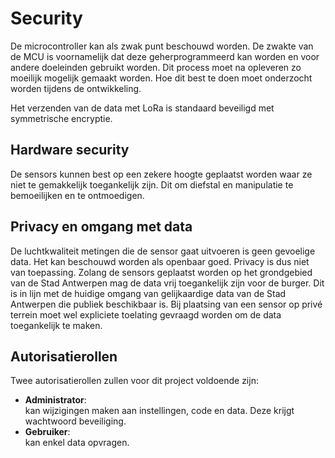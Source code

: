 #

# Security

De microcontroller kan als zwak punt beschouwd worden.
De zwakte van de MCU is voornamelijk dat deze geherprogrammeerd kan worden en voor andere doeleinden gebruikt worden.
Dit process moet na opleveren zo moeilijk mogelijk gemaakt worden. Hoe dit best te doen moet onderzocht worden tijdens de ontwikkeling.

Het verzenden van de data met LoRa is standaard beveiligd met symmetrische encryptie.

## Hardware security
De sensors kunnen best op een zekere hoogte geplaatst worden waar ze niet te gemakkelijk toegankelijk zijn.
Dit om diefstal en manipulatie te bemoeilijken en te ontmoedigen.

## Privacy en omgang met data
De luchtkwaliteit metingen die de sensor gaat uitvoeren is geen gevoelige data. Het kan beschouwd worden als openbaar goed. Privacy is dus niet van toepassing.
Zolang de sensors geplaatst worden op het grondgebied van de Stad Antwerpen mag de data vrij toegankelijk zijn voor de burger.
Dit is in lijn met de huidige omgang van gelijkaardige data van de Stad Antwerpen die publiek beschikbaar is.
Bij plaatsing van een sensor op privé terrein moet wel expliciete toelating gevraagd worden om de data toegankelijk te maken.

## Autorisatierollen
Twee autorisatierollen zullen voor dit project voldoende zijn:
- <b>Administrator</b>:<br>
kan wijzigingen maken aan instellingen, code en data. Deze krijgt wachtwoord beveiliging.
- <b>Gebruiker</b>:<br>
kan enkel data opvragen.

<div style="page-break-after: always"></div>